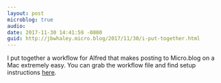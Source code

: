 ```yaml
---
layout: post
microblog: true
audio: 
date: 2017-11-30 14:41:59 -0800
guid: http://jbwhaley.micro.blog/2017/11/30/i-put-together.html
---
```

I put together a workflow for Alfred that makes posting to Micro.blog on a Mac extremely easy. You can grab the workflow file and find setup instructions [here](https://github.com/jbwhaley/MicroBlogger).
